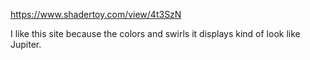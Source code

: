 https://www.shadertoy.com/view/4t3SzN

I like this site because the colors and swirls it displays kind of look like Jupiter.
